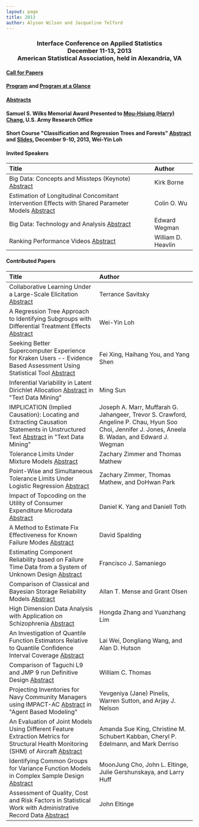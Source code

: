 ```yaml
---
layout: page
title: 2013
author: Alyson Wilson and Jacqueline Telford
---
```

<div align="center"><h3>Interface Conference on Applied Statistics<br>
December 11-13, 2013<br>
American Statistical Association, held in Alexandria, VA</h3></div>


#### [Call for Papers](https://alysongwilson.github.io/ACAS/ACAS13_Files/call_for_papers_13.pdf)

#### [Program](https://alysongwilson.github.io/ACAS/ACAS13_Files/ICAS1Program.pdf) and [Program at a Glance](https://alysongwilson.github.io/ACAS/ACAS13_Files/glance.pdf)

#### [Abstracts](https://alysongwilson.github.io/ACAS/ACAS13_Files/ICAS1Abstracts.pdf)

#### Samuel S. Wilks Memorial Award Presented to [Mou-Hsiung (Harry) Chang](https://alysongwilson.github.io/ACAS/ACAS13_Files/harrychang.jpg), U.S. Army Research Office

#### Short Course "Classification and Regression Trees and Forests" [Abstract](https://alysongwilson.github.io/ACAS/ACAS13_Files/ICAS1TutorialAbstract.pdf) and [Slides](https://alysongwilson.github.io/ACAS/ACAS13_Files/ICAS1TutorialSlides.pdf), December 9-10, 2013, Wei-Yin Loh


#### Invited Speakers

| Title | Author |
| :--- | :--- |
| Big Data: Concepts and Missteps (Keynote) [Abstract](https://alysongwilson.github.io/ACAS/ACAS13_Files/ICAS1Abstracts.pdf#page=1) | Kirk Borne |
| Estimation of Longitudinal Concomitant Intervention Effects with Shared Parameter Models [Abstract](https://alysongwilson.github.io/ACAS/ACAS13_Files/ICAS1Abstracts.pdf#page=11) | Colin O. Wu |
| Big Data: Technology and Analysis [Abstract](https://alysongwilson.github.io/ACAS/ACAS13_Files/ICAS1Abstracts.pdf#page=10) | Edward Wegman |
| Ranking Performance Videos [Abstract](https://alysongwilson.github.io/ACAS/ACAS13_Files/ICAS1Abstracts.pdf#page=22) | William D. Heavlin |


#### Contributed Papers

| Title | Author |
| :--- | :--- |
| Collaborative Learning Under a Large-Scale Elicitation [Abstract](https://alysongwilson.github.io/ACAS/ACAS13_Files/ICAS1Abstracts.pdf#page=2) | Terrance Savitsky |
| A Regression Tree Approach to Identifying Subgroups with Differential Treatment Effects [Abstract](https://alysongwilson.github.io/ACAS/ACAS13_Files/ICAS1Abstracts.pdf#page=3) | Wei-Yin Loh |
| Seeking Better Supercomputer Experience for Kraken Users -- Evidence Based Assessment Using Statistical Tool [Abstract](https://alysongwilson.github.io/ACAS/ACAS13_Files/ICAS1Abstracts.pdf#page=4) | Fei Xing, Haihang You, and Yang Shen |
| Inferential Variability in Latent Dirichlet Allocation [Abstract](https://alysongwilson.github.io/ACAS/ACAS13_Files/ICAS1Abstracts.pdf#page=5) in "Text Data Mining" | Ming Sun |
| IMPLICATION (Implied Causation): Locating and Extracting Causation Statements in Unstructured Text [Abstract](https://alysongwilson.github.io/ACAS/ACAS13_Files/ICAS1Abstracts.pdf#page=6) in "Text Data Mining" | Joseph A. Marr, Muffarah G. Jahangeer, Trevor S. Crawford, Angeline P. Chau, Hyun Soo Choi, Jennifer J. Jones, Aneela B. Wadan, and Edward J. Wegman |
| Tolerance Limits Under Mixture Models [Abstract](https://alysongwilson.github.io/ACAS/ACAS13_Files/ICAS1Abstracts.pdf#page=7) | Zachary Zimmer and Thomas Mathew |
| Point-Wise and Simultaneous Tolerance Limits Under Logistic Regression [Abstract](https://alysongwilson.github.io/ACAS/ACAS13_Files/ICAS1Abstracts.pdf#page=8) | Zachary Zimmer, Thomas Mathew, and DoHwan Park |
| Impact of Topcoding on the Utility of Consumer Expenditure Microdata [Abstract](https://alysongwilson.github.io/ACAS/ACAS13_Files/ICAS1Abstracts.pdf#page=9) | Daniel K. Yang and Daniell Toth |
| A Method to Estimate Fix Effectiveness for Known Failure Modes [Abstract](https://alysongwilson.github.io/ACAS/ACAS13_Files/ICAS1Abstracts.pdf#page=12) | David Spalding |
| Estimating Component Reliability based on Failure Time Data from a System of Unknown Design [Abstract](https://alysongwilson.github.io/ACAS/ACAS13_Files/ICAS1Abstracts.pdf#page=13) | Francisco J. Samaniego |
| Comparison of Classical and Bayesian Storage Reliability Models [Abstract](https://alysongwilson.github.io/ACAS/ACAS13_Files/ICAS1Abstracts.pdf#page=14) | Allan T. Mense and Grant Olsen |
| High Dimension Data Analysis with Application on Schizophrenia [Abstract](https://alysongwilson.github.io/ACAS/ACAS13_Files/ICAS1Abstracts.pdf#page=15) | Hongda Zhang and Yuanzhang Lim |
| An Investigation of Quantile Function Estimators Relative to Quantile Confidence Interval Coverage [Abstract](https://alysongwilson.github.io/ACAS/ACAS13_Files/ICAS1Abstracts.pdf#page=16) | Lai Wei, Dongliang Wang, and Alan D. Hutson |
| Comparison of Taguchi L9 and JMP 9 run Definitive Design [Abstract](https://alysongwilson.github.io/ACAS/ACAS13_Files/ICAS1Abstracts.pdf#page=17) | William C. Thomas |
| Projecting Inventories for Navy Community Managers using IMPACT-AC [Abstract](https://alysongwilson.github.io/ACAS/ACAS13_Files/ICAS1Abstracts.pdf#page=18) in "Agent Based Modeling" | Yevgeniya (Jane) Pinelis, Warren Sutton, and Arjay J. Nelson |
| An Evaluation of Joint Models Using Different Feature Extraction Metrics for Structural Health Monitoring (SHM) of Aircraft [Abstract](https://alysongwilson.github.io/ACAS/ACAS13_Files/ICAS1Abstracts.pdf#page=19) | Amanda Sue King, Christine M. Schubert Kabban, Cheryl P. Edelmann, and Mark Derriso |
| Identifying Common Groups for Variance Function Models in Complex Sample Design [Abstract](https://alysongwilson.github.io/ACAS/ACAS13_Files/ICAS1Abstracts.pdf#page=20) | MoonJung Cho, John L. Eltinge, Julie Gershunskaya, and Larry Huff |
| Assessment of Quality, Cost and Risk Factors in Statistical Work with Administrative Record Data [Abstract](https://alysongwilson.github.io/ACAS/ACAS13_Files/ICAS1Abstracts.pdf#page=21) | John Eltinge |
